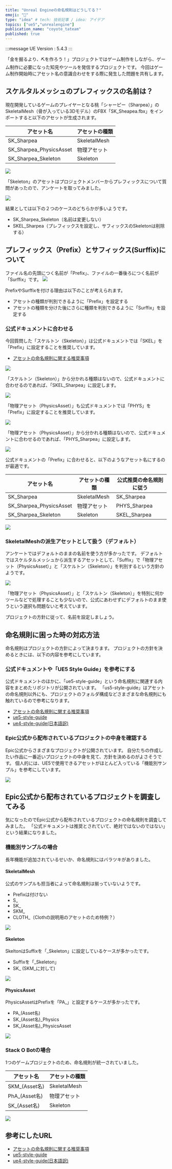 ```yaml
---
title: "Unreal Engineの命名規則はどうしてる？"
emoji: "🐡"
type: "idea" # tech: 技術記事 / idea: アイデア
topics: ["ue5","unrealengine"]
publication_name: "coyote_tateam"
published: true
---
```


:::message
UE Version : 5.4.3
:::

「金を掘るより、⛏を作ろう！」プロジェクトではゲーム制作をしながら、ゲーム制作に必要になった知見やツールを発信するプロジェクトです。
今回はゲーム制作開始時にアセット名の意識合わせをする際に発生した問題を共有します。

## スケルタルメッシュのプレフィックスの名前は？

現在開発しているゲームのプレイヤーとなる桃「シャーピー（Sharpea）」のSkeletalMesh（骨が入っている3Dモデル）のFBX「SK_Sheapea.fbx」をインポートすると以下のアセットが生成されます。

| アセット名              | アセットの種類 |
| ----------------------- | -------------- |
| SK_Sharpea              | SkeletalMesh   |
| SK_Sharpea_PhysicsAsset | 物理アセット   |
| SK_Sharpea_Skeleton     | Skeleton       |

![](/images/articles/ue5_recommended-asset-naming/2024-07-24-16-30-13.png)

「Skeleton」のアセットはプロジェクトメンバーからプレフィックスについて質問があったので、アンケートを取ってみました。

![](/images/articles/ue5_recommended-asset-naming/2024-07-24-16-54-22.png)

結果としては以下の２つのケースのどちらかが多いようです。

- SK_Sharpea_Skeleton（名前は変更しない）
- SKEL_Sharpea（プレフィックスを設定し、サフィックスのSkeletonは削除する）

## プレフィックス（Prefix）とサフィックス(Surffix)について

ファイル名の先頭につく名前が「Prefix」、ファイルの一番後ろにつく名前が「Surffix」です。
![](/images/articles/ue5_recommended-asset-naming/2024-07-24-17-08-46.png)

PrefixやSurffixを付ける理由は以下のことが考えられます。

- アセットの種類が判別できるように「Prefix」を設定する
- アセットの種類を分けた後にさらに種類を判別できるように「Surffix」を設定する

### 公式ドキュメントに合わせる

今回質問した「スケルトン（Skeleton）」は公式ドキュメントでは「SKEL」を「Prefix」に設定することを推奨しています。

- [アセットの命名規則に関する推奨事項](https://dev.epicgames.com/documentation/ja-jp/unreal-engine/recommended-asset-naming-conventions-in-unreal-engine-projects)

![](/images/articles/ue5_recommended-asset-naming/2024-07-24-17-12-51.png)

「スケルトン（Skeleton）」から分かれる種類はないので、公式ドキュメントに合わせるのであれば、「SKEL_Sharpea」に設定します。

![](/images/articles/ue5_recommended-asset-naming/2024-07-24-17-16-16.png)

「物理アセット（PhysicsAsset）」も公式ドキュメントでは「PHYS」を「Prefix」に設定することを推奨しています。

![](/images/articles/ue5_recommended-asset-naming/2024-07-24-17-19-46.png)

「物理アセット（PhysicsAsset）」から分かれる種類はないので、公式ドキュメントに合わせるのであれば、「PHYS_Sharpea」に設定します。

![](/images/articles/ue5_recommended-asset-naming/2024-07-24-17-27-16.png)

公式ドキュメントの「Prefix」に合わせると、以下のようなアセット名にするのが最適です。

| アセット名              | アセットの種類 | 公式推奨の命名規則に従う |
| ----------------------- | -------------- | ------------------------ |
| SK_Sharpea              | SkeletalMesh   | SK_Sharpea               |
| SK_Sharpea_PhysicsAsset | 物理アセット   | PHYS_Sharpea             |
| SK_Sharpea_Skeleton     | Skeleton       | SKEL_Sharpea             |

![](/images/articles/ue5_recommended-asset-naming/2024-07-24-17-30-28.png)

### SkeletalMeshの派生アセットとして扱う（デフォルト）

アンケートではデフォルトのままの名前を使う方が多かったです。
デフォルトではスケルタルメッシュから派生するアセットとして、「Suffix」で「物理アセット（PhysicsAsset）」と「スケルトン（Skeleton）」を判別するという方針のようです。

![](/images/articles/ue5_recommended-asset-naming/2024-07-24-17-19-18.png)

「物理アセット（PhysicsAsset）」と「スケルトン（Skeleton）」を特別に何かツールなどで処理することも少ないので、公式にあわせずにデフォルトのまま使うという選択も問題ないと考えています。

プロジェクトの方針に従って、名前を設定しましょう。

## 命名規則に困った時の対応方法

命名規則はプロジェクトの方針によって決まります。
プロジェクトの方針を決めるときには、以下の内容を参考にしています。

### 公式ドキュメントや「UE5 Style Guide」を参考にする

公式ドキュメントのほかに、「ue5-style-guide」という命名規則に関連する内容をまとめたリポジトリが公開されています。
「us5-style-guide」はアセットの命名規則以外にも、プロジェクトのフォルダ構成などさまざまな命名規則にも触れているので参考になります。

- [アセットの命名規則に関する推奨事項](https://dev.epicgames.com/documentation/ja-jp/unreal-engine/recommended-asset-naming-conventions-in-unreal-engine-projects)
- [ue5-style-guide](https://github.com/akenatsu/ue4-style-guide/blob/master/README.jp.md)
- [ue4-style-guide(日本語訳)](https://github.com/akenatsu/ue4-style-guide/blob/master/README.jp.md)

### Epic公式から配布されているプロジェクトの中身を確認する

Epic公式からさまざまなプロジェクトが公開されています。
自分たちの作成したい作品に一番近いプロジェクトの中身を見て、方針を決めるのがよさそうです。
個人的には、UE5で使用できるアセットがほとんど入っている「機能別サンプル」を参考にしています。

![](/images/articles/ue5_recommended-asset-naming/2024-07-24-17-43-50.png)

## Epic公式から配布されているプロジェクトを調査してみる

気になったのでEpic公式から配布されているプロジェクトの命名規則を調査してみました。
「公式ドキュメントは推奨とされていて、絶対ではないのではない」という結果になりました。

### 機能別サンプルの場合

長年機能が追加されているせいか、命名規則にはバラツキがありました。

#### SkeletalMesh

公式のサンプルも担当者によって命名規則は揃っていないようです。

- Prefixは付けない
- S_
- SK_
- SKM_
- CLOTH_（Clothの説明用のアセットのため特例？）

![](/images/articles/ue5_recommended-asset-naming/T_2024-07-26-19-13-04.png)

#### Skeleton

SkeltonはSuffixを「_Skeleton」に設定しているケースが多かったです。

- Suffixを「_Skeleton」
- SK_ (SKM_に対して)

![](/images/articles/ue5_recommended-asset-naming/T_2024-07-26-19-18-42.png)

#### PhysicsAsset

PhysicsAssetはPrefixを「PA_」と設定するケースが多かったです。

- PA_(Asset名)
- SK_(Asset名)_Physics
- SK_(Asset名)_PhysicsAsset

![](/images/articles/ue5_recommended-asset-naming/T_2024-07-26-19-22-22.png)

### Stack O Botの場合

1つのゲームプロジェクトのため、命名規則が統一されていました。

| アセット名    | アセットの種類 |
| ------------- | -------------- |
| SKM_(Asset名) | SkeletalMesh   |
| PhA_(Asset名) | 物理アセット   |
| SK_(Asset名)  | Skeleton       |

![](/images/articles/ue5_recommended-asset-naming/T_2024-07-26-19-36-37.png)

## 参考にしたURL

- [アセットの命名規則に関する推奨事項](https://dev.epicgames.com/documentation/ja-jp/unreal-engine/recommended-asset-naming-conventions-in-unreal-engine-projects)
- [ue5-style-guide](https://github.com/akenatsu/ue4-style-guide/blob/master/README.jp.md)
- [ue4-style-guide(日本語訳)](https://github.com/akenatsu/ue4-style-guide/blob/master/README.jp.md)
